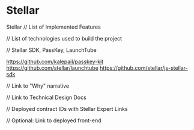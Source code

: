 # Stellar
Stellar
// List of Implemented Features


// List of technologies used to build the project 


// Stellar SDK, PassKey, LaunchTube

https://github.com/kalepail/passkey-kit
https://github.com/stellar/launchtube
https://github.com/stellar/js-stellar-sdk


// Link to "Why" narrative


// Link to Technical Design Docs


// Deployed contract IDs with Stellar Expert Links

// Optional: Link to deployed front-end
